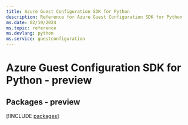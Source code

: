 ```yaml
---
title: Azure Guest Configuration SDK for Python
description: Reference for Azure Guest Configuration SDK for Python
ms.date: 02/19/2024
ms.topic: reference
ms.devlang: python
ms.service: guestconfiguration
---
```

# Azure Guest Configuration SDK for Python - preview
## Packages - preview
[!INCLUDE [packages](guest-configuration-index.md)]